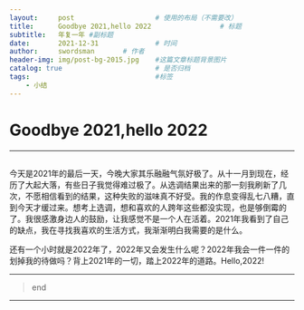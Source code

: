 ```yaml
---
layout:     post   				    # 使用的布局（不需要改）
title:      Goodbye 2021,hello 2022 				# 标题 
subtitle:   年复一年 #副标题
date:       2021-12-31 				# 时间
author:     swordsman       # 作者
header-img: img/post-bg-2015.jpg 	#这篇文章标题背景图片
catalog: true 						# 是否归档
tags:								#标签
    - 小结 
---
```

# Goodbye 2021,hello 2022
--------------------------------------
## 
   今天是2021年的最后一天，今晚大家其乐融融气氛好极了。从十一月到现在，经历了大起大落，有些日子我觉得难过极了。从选调结果出来的那一刻我刷新了几次，不愿相信看到的结果，这种失败的滋味真不好受。我的作息变得乱七八糟，直到今天才缓过来。想考上选调，想和喜欢的人跨年这些都没实现，也是够倒霉的了。我很感激身边人的鼓励，让我感觉不是一个人在活着。2021年我看到了自己的缺点，我在寻找我喜欢的生活方式，我渐渐明白我需要的是什么。
       
   还有一个小时就是2022年了，2022年又会发生什么呢？2022年我会一件一件的划掉我的待做吗？背上2021年的一切，踏上2022年的道路。Hello,2022!
   


--------------



> end

------------------------
